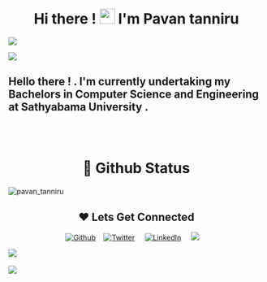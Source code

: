   <h1 align="center"> Hi there ! <img src="https://user-images.githubusercontent.com/42378118/110234147-e3259600-7f4e-11eb-95be-0c4047144dea.gif" width="30">  I'm Pavan tanniru </h1>
  
  <img  src="https://images.unsplash.com/photo-1520962880247-cfaf541c8724?ixid=MnwxMjA3fDB8MHxwaG90by1wYWdlfHx8fGVufDB8fHx8&ixlib=rb-1.2.1&auto=format&fit=crop&w=1189&q=80">
  
   ![](https://komarev.com/ghpvc/?username=pavantanniru&color=blue)

## Hello there ! .  I'm currently undertaking my Bachelors in Computer Science and Engineering at Sathyabama University  .



<br>
<br>



</p>
  <h1 align="center"> 📔 Github Status</h1>
  
  

  <img align="center" src="https://github-readme-stats.vercel.app/api?username=pavantanniru&layout=compact&hide=html&theme=jolly" alt="pavan_tanniru" />&nbsp;&nbsp;&nbsp;&nbsp;
  
  


   <h2 align="center">❤ Lets Get Connected </h2>
           
           
       
   
  
 <p align="center"><a href="https://github.com/pavantanniru"><img alt="Github" src="https://camo.githubusercontent.com/297212f5cfd71f14f1a774a22bfd24b24bfa996aa72f4d941f790c8606ca8f0d/68747470733a2f2f696d672e736869656c64732e696f2f62616467652f4769744875622d2532333132313030452e7376673f267374796c653d666f722d7468652d6261646765266c6f676f3d476974687562266c6f676f436f6c6f723d7768697465" data-canonical-src="https://img.shields.io/badge/GitHub-%2312100E.svg?&amp;style=for-the-badge&amp;logo=Github&amp;logoColor=white" style="max-width:100%;"></a>&nbsp;&nbsp;&nbsp;&nbsp;<a href="https://twitter.com/TanniruPavan" rel="nofollow"><img alt="Twitter" src="https://camo.githubusercontent.com/e1c2fd3bcd4ed13889ed78d1e814261a7cfbc79ae826198b7813850b15a8d956/68747470733a2f2f696d672e736869656c64732e696f2f62616467652f747769747465722d2532333144413146322e7376673f267374796c653d666f722d7468652d6261646765266c6f676f3d74776974746572266c6f676f436f6c6f723d7768697465" data-canonical-src="https://img.shields.io/badge/twitter-%231DA1F2.svg?&amp;style=for-the-badge&amp;logo=twitter&amp;logoColor=white" style="max-width:100%;"></a> &nbsp;&nbsp;&nbsp;&nbsp;<a href="https://www.linkedin.com/in/pavan-tanniru-59ab281a5/" rel="nofollow"><img alt="LinkedIn" src="https://camo.githubusercontent.com/a493f6833f99fb3c85788d6d9305e6b7a42b838e5ee5d138fd9a8214a7e77472/68747470733a2f2f696d672e736869656c64732e696f2f62616467652f6c696e6b6564696e2d2532333030373742352e7376673f267374796c653d666f722d7468652d6261646765266c6f676f3d6c696e6b6564696e266c6f676f436f6c6f723d7768697465" data-canonical-src="https://img.shields.io/badge/linkedin-%230077B5.svg?&amp;style=for-the-badge&amp;logo=linkedin&amp;logoColor=white" style="max-width:100%;"></a>&nbsp;&nbsp;&nbsp;&nbsp; 
  <a href="mailto:pa1tanniru1999@gmailcom?subject=Hello%20pavan,%20From%20Github"><img src="https://img.shields.io/badge/gmail-%23D14836.svg?&style=for-the-badge&logo=gmail&logoColor=white" /></a>&nbsp;&nbsp;&nbsp;&nbsp;
 
  <a href="https://www.instagram.com/pavan_tanniru/"><img src="https://img.shields.io/badge/instagram-%23D14836.svg?&style=for-the-badge&logo=instagram&logoColor=pink" /></a>&nbsp;&nbsp;&nbsp;&nbsp;
  
  <a href="https://www.kaggle.com/pavantanniru/"><img src="https://miro.medium.com/max/846/0*EcNt1Y_p5njLMX3F">
  
</p>
    
  <br>
   
  
   
   <br>
    
  
 
    
  
    
    
    
    
    
   
    
   
